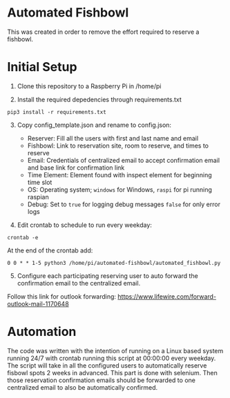 # Automated Fishbowl

This was created in order to remove the effort required to reserve a fishbowl.

# Initial Setup

1. Clone this repository to a Raspberry Pi in /home/pi

2. Install the required depedencies through requirements.txt

`pip3 install -r requirements.txt`

3. Copy config_template.json and rename to config.json:
    * Reserver: Fill all the users with first and last name and email
    * Fishbowl: Link to reservation site, room to reserve, and times to reserve
    * Email: Credentials of centralized email to accept confirmation email and base link for confirmation link
    * Time Element: Element found with inspect element for beginning time slot
    * OS: Operating system; `windows` for Windows, `raspi` for pi running raspian
    * Debug: Set to `true` for logging debug messages `false` for only error logs

4. Edit crontab to schedule to run every weekday:

`crontab -e`

At the end of the crontab add:

`0 0 * * 1-5 python3 /home/pi/automated-fishbowl/automated_fishbowl.py`

5. Configure each participating reserving user to auto forward the confirmation email to the centralized email.

Follow this link for outlook forwarding: https://www.lifewire.com/forward-outlook-mail-1170648

# Automation
The code was written with the intention of running on a Linux based system running 24/7 with crontab running this script at 00:00:00 every weekday. The script will take in all the configured users to automatically reserve fisbowl spots 2 weeks in advanced. This part is done with selenium. Then those reservation confirmation emails should be forwarded to one centralized email to also be automatically confirmed.